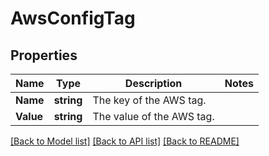 # AwsConfigTag

## Properties

Name | Type | Description | Notes
------------ | ------------- | ------------- | -------------
**Name** | **string** | The key of the AWS tag. | 
**Value** | **string** | The value of the AWS tag. | 

[[Back to Model list]](../README.md#documentation-for-models) [[Back to API list]](../README.md#documentation-for-api-endpoints) [[Back to README]](../README.md)


